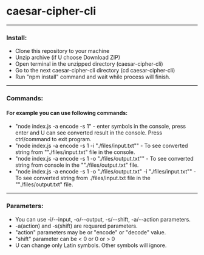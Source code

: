 # caesar-cipher-cli
***
### Install:
- Clone this repository to your machine
- Unzip archive (if U choose Download ZIP)
- Open terminal in the unzipped directory (caesar-cipher-cli)
- Go to the next caesar-cipher-cli directory (cd caesar-cipher-cli)
- Run "npm install" command and wait while process will finish.
***
### Commands:
#### For example you can use following commands:
- "node index.js -a encode -s 1" - enter symbols in the console, press enter and U can see converted result in the console. Press ctrl/command to exit program.
- "node index.js -a encode -s 1 -i "./files/input.txt"" - To see converted string from ""./files/input.txt" file in the console.
- "node index.js -a encode -s 1 -o "./files/output.txt"" - To see converted string from console in the ""./files/output.txt" file.
- "node index.js -a encode -s 1 -o "./files/output.txt" -i "./files/input.txt"" - To see converted string from ./files/input.txt file in the ""./files/output.txt" file.
***
### Parameters:
- You can use -i/--input, -o/--output, -s/--shift, -a/--action parameters.
- -a(action) and -s(shift) are requared parameters.
- "action" parameters may be or "encode" or "decode" value.
- "shift" parameter can be < 0 or 0 or > 0
- U can change only Latin symbols. Other symbols will ignore.